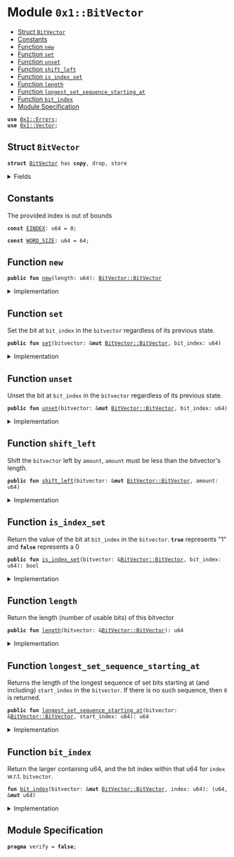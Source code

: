 
<a name="0x1_BitVector"></a>

# Module `0x1::BitVector`



-  [Struct `BitVector`](#0x1_BitVector_BitVector)
-  [Constants](#@Constants_0)
-  [Function `new`](#0x1_BitVector_new)
-  [Function `set`](#0x1_BitVector_set)
-  [Function `unset`](#0x1_BitVector_unset)
-  [Function `shift_left`](#0x1_BitVector_shift_left)
-  [Function `is_index_set`](#0x1_BitVector_is_index_set)
-  [Function `length`](#0x1_BitVector_length)
-  [Function `longest_set_sequence_starting_at`](#0x1_BitVector_longest_set_sequence_starting_at)
-  [Function `bit_index`](#0x1_BitVector_bit_index)
-  [Module Specification](#@Module_Specification_1)


<pre><code><b>use</b> <a href="Errors.md#0x1_Errors">0x1::Errors</a>;
<b>use</b> <a href="Vector.md#0x1_Vector">0x1::Vector</a>;
</code></pre>



<a name="0x1_BitVector_BitVector"></a>

## Struct `BitVector`



<pre><code><b>struct</b> <a href="BitVector.md#0x1_BitVector">BitVector</a> has <b>copy</b>, drop, store
</code></pre>



<details>
<summary>Fields</summary>


<dl>
<dt>
<code>length: u64</code>
</dt>
<dd>

</dd>
<dt>
<code>bit_field: vector&lt;u64&gt;</code>
</dt>
<dd>

</dd>
</dl>


</details>

<a name="@Constants_0"></a>

## Constants


<a name="0x1_BitVector_EINDEX"></a>

The provided index is out of bounds


<pre><code><b>const</b> <a href="BitVector.md#0x1_BitVector_EINDEX">EINDEX</a>: u64 = 0;
</code></pre>



<a name="0x1_BitVector_WORD_SIZE"></a>



<pre><code><b>const</b> <a href="BitVector.md#0x1_BitVector_WORD_SIZE">WORD_SIZE</a>: u64 = 64;
</code></pre>



<a name="0x1_BitVector_new"></a>

## Function `new`



<pre><code><b>public</b> <b>fun</b> <a href="BitVector.md#0x1_BitVector_new">new</a>(length: u64): <a href="BitVector.md#0x1_BitVector_BitVector">BitVector::BitVector</a>
</code></pre>



<details>
<summary>Implementation</summary>


<pre><code><b>public</b> <b>fun</b> <a href="BitVector.md#0x1_BitVector_new">new</a>(length: u64): <a href="BitVector.md#0x1_BitVector">BitVector</a> {
    <b>let</b> num_words = (length + (<a href="BitVector.md#0x1_BitVector_WORD_SIZE">WORD_SIZE</a> - 1)) /  <a href="BitVector.md#0x1_BitVector_WORD_SIZE">WORD_SIZE</a>;
    <b>let</b> bit_field = <a href="Vector.md#0x1_Vector_empty">Vector::empty</a>();
    <b>while</b> (num_words &gt; 0) {
        <a href="Vector.md#0x1_Vector_push_back">Vector::push_back</a>(&<b>mut</b> bit_field, 0u64);
        num_words = num_words - 1;
    };

    <a href="BitVector.md#0x1_BitVector">BitVector</a> {
        length,
        bit_field,
    }
}
</code></pre>



</details>

<a name="0x1_BitVector_set"></a>

## Function `set`

Set the bit at <code>bit_index</code> in the <code>bitvector</code> regardless of its previous state.


<pre><code><b>public</b> <b>fun</b> <a href="BitVector.md#0x1_BitVector_set">set</a>(bitvector: &<b>mut</b> <a href="BitVector.md#0x1_BitVector_BitVector">BitVector::BitVector</a>, bit_index: u64)
</code></pre>



<details>
<summary>Implementation</summary>


<pre><code><b>public</b> <b>fun</b> <a href="BitVector.md#0x1_BitVector_set">set</a>(bitvector: &<b>mut</b> <a href="BitVector.md#0x1_BitVector">BitVector</a>, bit_index: u64) {
    <b>assert</b>(<a href="BitVector.md#0x1_BitVector_bit_index">bit_index</a> &lt; bitvector.length, <a href="Errors.md#0x1_Errors_invalid_argument">Errors::invalid_argument</a>(<a href="BitVector.md#0x1_BitVector_EINDEX">EINDEX</a>));
    <b>let</b> (inner_index, inner) = <a href="BitVector.md#0x1_BitVector_bit_index">bit_index</a>(bitvector, bit_index);
    *inner = *inner | 1u64 &lt;&lt; (inner_index <b>as</b> u8);
}
</code></pre>



</details>

<a name="0x1_BitVector_unset"></a>

## Function `unset`

Unset the bit at <code>bit_index</code> in the <code>bitvector</code> regardless of its previous state.


<pre><code><b>public</b> <b>fun</b> <a href="BitVector.md#0x1_BitVector_unset">unset</a>(bitvector: &<b>mut</b> <a href="BitVector.md#0x1_BitVector_BitVector">BitVector::BitVector</a>, bit_index: u64)
</code></pre>



<details>
<summary>Implementation</summary>


<pre><code><b>public</b> <b>fun</b> <a href="BitVector.md#0x1_BitVector_unset">unset</a>(bitvector: &<b>mut</b> <a href="BitVector.md#0x1_BitVector">BitVector</a>, bit_index: u64) {
    <b>assert</b>(<a href="BitVector.md#0x1_BitVector_bit_index">bit_index</a> &lt; bitvector.length, <a href="Errors.md#0x1_Errors_invalid_argument">Errors::invalid_argument</a>(<a href="BitVector.md#0x1_BitVector_EINDEX">EINDEX</a>));
    <b>let</b> (inner_index, inner) = <a href="BitVector.md#0x1_BitVector_bit_index">bit_index</a>(bitvector, bit_index);
    // Having negation would be nice here...
    *inner = *inner ^ (*inner & (1u64 &lt;&lt; (inner_index <b>as</b> u8)));
}
</code></pre>



</details>

<a name="0x1_BitVector_shift_left"></a>

## Function `shift_left`

Shift the <code>bitvector</code> left by <code>amount</code>, <code>amount</code> must be less than the
bitvector's length.


<pre><code><b>public</b> <b>fun</b> <a href="BitVector.md#0x1_BitVector_shift_left">shift_left</a>(bitvector: &<b>mut</b> <a href="BitVector.md#0x1_BitVector_BitVector">BitVector::BitVector</a>, amount: u64)
</code></pre>



<details>
<summary>Implementation</summary>


<pre><code><b>public</b> <b>fun</b> <a href="BitVector.md#0x1_BitVector_shift_left">shift_left</a>(bitvector: &<b>mut</b> <a href="BitVector.md#0x1_BitVector">BitVector</a>, amount: u64) {
    <b>if</b> (amount &gt;= bitvector.length) {
       <b>let</b> len = <a href="Vector.md#0x1_Vector_length">Vector::length</a>(&bitvector.bit_field);
       <b>let</b> i = 0;
       <b>while</b> (i &lt; len) {
           <b>let</b> elem = <a href="Vector.md#0x1_Vector_borrow_mut">Vector::borrow_mut</a>(&<b>mut</b> bitvector.bit_field, i);
           *elem = 0;
           i = i + 1;
       };
    } <b>else</b> {
        <b>let</b> i = amount;

        <b>while</b> (i &lt; bitvector.length) {
            <b>if</b> (<a href="BitVector.md#0x1_BitVector_is_index_set">is_index_set</a>(bitvector, i)) <a href="BitVector.md#0x1_BitVector_set">set</a>(bitvector, i - amount)
            <b>else</b> <a href="BitVector.md#0x1_BitVector_unset">unset</a>(bitvector, i - amount);
            i = i + 1;
        };

        i = bitvector.length - amount;

        <b>while</b> (i &lt; bitvector.length) {
            <a href="BitVector.md#0x1_BitVector_unset">unset</a>(bitvector, i);
            i = i + 1;
        };
    }
}
</code></pre>



</details>

<a name="0x1_BitVector_is_index_set"></a>

## Function `is_index_set`

Return the value of the bit at <code>bit_index</code> in the <code>bitvector</code>. <code><b>true</b></code>
represents "1" and <code><b>false</b></code> represents a 0


<pre><code><b>public</b> <b>fun</b> <a href="BitVector.md#0x1_BitVector_is_index_set">is_index_set</a>(bitvector: &<a href="BitVector.md#0x1_BitVector_BitVector">BitVector::BitVector</a>, bit_index: u64): bool
</code></pre>



<details>
<summary>Implementation</summary>


<pre><code><b>public</b> <b>fun</b> <a href="BitVector.md#0x1_BitVector_is_index_set">is_index_set</a>(bitvector: &<a href="BitVector.md#0x1_BitVector">BitVector</a>, bit_index: u64): bool {
    <b>assert</b>(<a href="BitVector.md#0x1_BitVector_bit_index">bit_index</a> &lt; bitvector.length, <a href="Errors.md#0x1_Errors_invalid_argument">Errors::invalid_argument</a>(<a href="BitVector.md#0x1_BitVector_EINDEX">EINDEX</a>));
    <b>let</b> inner = <a href="Vector.md#0x1_Vector_borrow">Vector::borrow</a>(&bitvector.bit_field, bit_index / <a href="BitVector.md#0x1_BitVector_WORD_SIZE">WORD_SIZE</a>);
    <b>let</b> inner_index = bit_index % <a href="BitVector.md#0x1_BitVector_WORD_SIZE">WORD_SIZE</a>;
    *inner & (1 &lt;&lt; (inner_index <b>as</b> u8)) != 0
}
</code></pre>



</details>

<a name="0x1_BitVector_length"></a>

## Function `length`

Return the length (number of usable bits) of this bitvector


<pre><code><b>public</b> <b>fun</b> <a href="BitVector.md#0x1_BitVector_length">length</a>(bitvector: &<a href="BitVector.md#0x1_BitVector_BitVector">BitVector::BitVector</a>): u64
</code></pre>



<details>
<summary>Implementation</summary>


<pre><code><b>public</b> <b>fun</b> <a href="BitVector.md#0x1_BitVector_length">length</a>(bitvector: &<a href="BitVector.md#0x1_BitVector">BitVector</a>): u64 {
    bitvector.length
}
</code></pre>



</details>

<a name="0x1_BitVector_longest_set_sequence_starting_at"></a>

## Function `longest_set_sequence_starting_at`

Returns the length of the longest sequence of set bits starting at (and
including) <code>start_index</code> in the <code>bitvector</code>. If there is no such
sequence, then <code>0</code> is returned.


<pre><code><b>public</b> <b>fun</b> <a href="BitVector.md#0x1_BitVector_longest_set_sequence_starting_at">longest_set_sequence_starting_at</a>(bitvector: &<a href="BitVector.md#0x1_BitVector_BitVector">BitVector::BitVector</a>, start_index: u64): u64
</code></pre>



<details>
<summary>Implementation</summary>


<pre><code><b>public</b> <b>fun</b> <a href="BitVector.md#0x1_BitVector_longest_set_sequence_starting_at">longest_set_sequence_starting_at</a>(bitvector: &<a href="BitVector.md#0x1_BitVector">BitVector</a>, start_index: u64): u64 {
    <b>assert</b>(start_index &lt; bitvector.length, <a href="Errors.md#0x1_Errors_invalid_argument">Errors::invalid_argument</a>(<a href="BitVector.md#0x1_BitVector_EINDEX">EINDEX</a>));
    <b>let</b> index = start_index;

    // Find the greatest index in the vector such that all indices less than it are set.
    <b>while</b> (index &lt; bitvector.length) {
        <b>if</b> (!<a href="BitVector.md#0x1_BitVector_is_index_set">is_index_set</a>(bitvector, index)) <b>break</b>;
        index = index + 1;
    };

    index - start_index
}
</code></pre>



</details>

<a name="0x1_BitVector_bit_index"></a>

## Function `bit_index`

Return the larger containing u64, and the bit index within that u64
for <code>index</code> w.r.t. <code>bitvector</code>.


<pre><code><b>fun</b> <a href="BitVector.md#0x1_BitVector_bit_index">bit_index</a>(bitvector: &<b>mut</b> <a href="BitVector.md#0x1_BitVector_BitVector">BitVector::BitVector</a>, index: u64): (u64, &<b>mut</b> u64)
</code></pre>



<details>
<summary>Implementation</summary>


<pre><code><b>fun</b> <a href="BitVector.md#0x1_BitVector_bit_index">bit_index</a>(bitvector: &<b>mut</b> <a href="BitVector.md#0x1_BitVector">BitVector</a>, index: u64): (u64, &<b>mut</b> u64) {
    <b>assert</b>(index &lt; bitvector.length, <a href="Errors.md#0x1_Errors_invalid_argument">Errors::invalid_argument</a>(<a href="BitVector.md#0x1_BitVector_EINDEX">EINDEX</a>));
    (index % <a href="BitVector.md#0x1_BitVector_WORD_SIZE">WORD_SIZE</a>, <a href="Vector.md#0x1_Vector_borrow_mut">Vector::borrow_mut</a>(&<b>mut</b> bitvector.bit_field, index / <a href="BitVector.md#0x1_BitVector_WORD_SIZE">WORD_SIZE</a>))
}
</code></pre>



</details>

<a name="@Module_Specification_1"></a>

## Module Specification



<pre><code><b>pragma</b> verify = <b>false</b>;
</code></pre>


[//]: # ("File containing references which can be used from documentation")
